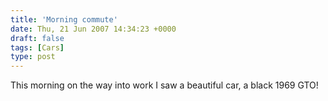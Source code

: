 ```yaml
---
title: 'Morning commute'
date: Thu, 21 Jun 2007 14:34:23 +0000
draft: false
tags: [Cars]
type: post
---
```


This morning on the way into work I saw a beautiful car, a black 1969 GTO!